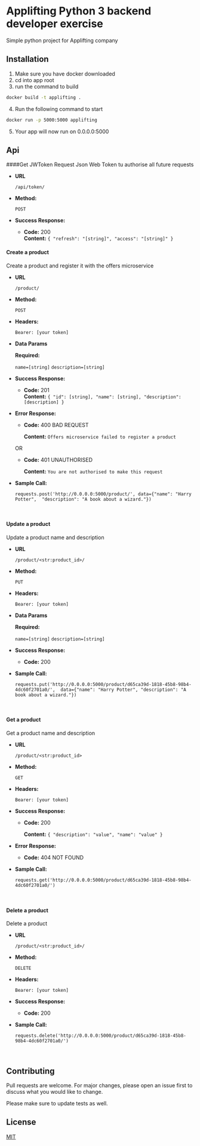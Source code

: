 # Applifting Python 3 backend developer exercise

Simple python project for Applifting company

## Installation

1. Make sure you have docker downloaded
2. cd into app root
3. run the command to build
```bash
docker build -t applifting .
```
4. Run the following command to start
```bash
docker run -p 5000:5000 applifting
```
5. Your app will now run on 0.0.0.0:5000


## Api

####Get JWToken
  Request Json Web Token tu authorise all future requests
  
* **URL**

  `/api/token/`

* **Method:**

  `POST`

* **Success Response:**

  * **Code:** 200 <br>
    **Content:** `{
    "refresh": "[string]",
    "access": "[string]"
}`

#### Create a product
  Create a product and register it with the offers microservice

* **URL**

  `/product/`

* **Method:**

  `POST`

* **Headers:**

  `Bearer: [your token]`
  
* **Data Params**

  **Required:**

  `name=[string]`
  `description=[string]`

* **Success Response:**

  * **Code:** 201 <br />
    **Content:** `{
    "id": [string],
    "name": [string],
    "description": [description]
    }`
 
* **Error Response:**

  * **Code:** 400 BAD REQUEST

    **Content:** `Offers microservice failed to register a product`

  OR

  * **Code:** 401 UNAUTHORISED

    **Content:** `You are not authorised to make this request`

* **Sample Call:**

  `requests.post('http://0.0.0.0:5000/product/', data={"name": "Harry Potter", 
  "description": "A book about a wizard."})`

<br>

#### Update a product
  Update a product name and description

* **URL**

  `/product/<str:product_id>/`

* **Method:**

  `PUT`

* **Headers:**

  `Bearer: [your token]`
  
* **Data Params**

  **Required:**

  `name=[string]`
  `description=[string]`

* **Success Response:**

  * **Code:** 200
 
* **Sample Call:**

  `requests.put('http://0.0.0.0:5000/product/d65ca39d-1818-45b8-98b4-4dc60f2701a0/', 
  data={"name": "Harry Potter", "description": "A book about a wizard."})`
  

<br>

#### Get a product
  Get a product name and description

* **URL**

  `/product/<str:product_id>`

* **Method:**

  `GET`

* **Headers:**

  `Bearer: [your token]`
  
* **Success Response:**

  * **Code:** 200
  
    **Content:** `{
        "description": "value",
        "name": "value"
    }`
    
* **Error Response:**

  * **Code:** 404 NOT FOUND
 
* **Sample Call:**

  `requests.get('http://0.0.0.0:5000/product/d65ca39d-1818-45b8-98b4-4dc60f2701a0/')`


<br>


#### Delete a product
  Delete a product

* **URL**

  `/product/<str:product_id>/`

* **Method:**

  `DELETE`

* **Headers:**

  `Bearer: [your token]`
  
* **Success Response:**

  * **Code:** 200
 
* **Sample Call:**

  `requests.delete('http://0.0.0.0:5000/product/d65ca39d-1818-45b8-98b4-4dc60f2701a0/')`

<br>


## Contributing
Pull requests are welcome. For major changes, please open an issue first to discuss what 
you would like to change.

Please make sure to update tests as well.

## License
[MIT](https://choosealicense.com/licenses/mit/)